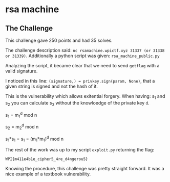 rsa machine
===============

The Challenge
------------------

This challenge gave 250 points and had 35 solves.

The challenge description said: `nc rsamachine.wpictf.xyz 31337 (or 31338 or 31339)`.
Additionally a python script was given: `rsa_machine_public.py`

Analyzing the script, it became clear that we need to send `getflag` with a valid signature.

I noticed in this line: `(signature,) = privkey.sign(param, None)`, 
that a given string is signed and not the hash of it. 

This is the vulnerability which allows exitential forgery.
When having:
s<sub>1</sub> and s<sub>2</sub> you can calculate s<sub>3</sub> without the knowloedge of the private key `d`.

s<sub>1</sub> = m<sub>1</sub><sup>d</sup> mod n

s<sub>2</sub> = m<sub>2</sub><sup>d</sup> mod n

s<sub>1</sub>*s<sub>1</sub> = s<sub>1</sub> = (m<sub>1</sub>*m<sub>1</sub>)<sup>d</sup> mod n

The rest of the work was up to my script `exploit.py` returning the flag:

`WPI{m411e4b1e_cipher5_4re_d4ngerou5}`

Knowing the procedure, this challenge was pretty straight forward.
It was a nice example of a textbook vulnerability.